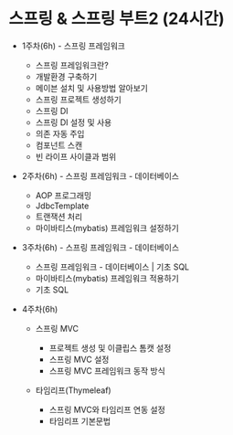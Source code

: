 # 스프링 & 스프링 부트2 (24시간)

* 1주차(6h) - 스프링 프레임워크
	- 스프링 프레임워크란?
	- 개발환경 구축하기
	- 메이븐 설치 및 사용방법 알아보기
	- 스프링 프로젝트 생성하기
	- 스프링 DI
	- 스프링 DI 설정 및 사용
	- 의존 자동 주입
	- 컴포넌트 스캔
	- 빈 라이프 사이클과 범위
	
* 2주차(6h) - 스프링 프레임워크 - 데이터베이스 
	- AOP 프로그래밍
	- JdbcTemplate
	- 트랜잭션 처리
	- 마이바티스(mybatis) 프레임워크 설정하기
	
* 3주차(6h) - 스프링 프레임워크 - 데이터베이스 
	- 스프링 프레임워크 - 데이터베이스 | 기초 SQL
	- 마이바티스(mybatis) 프레임워크 적용하기
	- 기초 SQL
	
* 4주차(6h)
	- 스프링 MVC
		- 프로젝트 생성 및 이클립스 톰캣 설정
		- 스프링 MVC 설정
		- 스프링 MVC 프레임워크 동작 방식
		
	- 타임리프(Thymeleaf)
		- 스프링 MVC와 타임리프 연동 설정
		- 타임리프 기본문법 